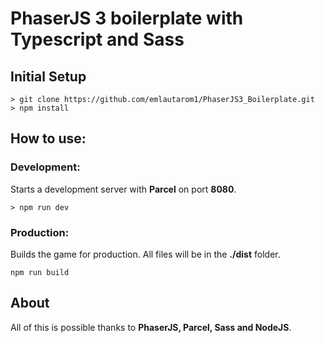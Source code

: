 # PhaserJS 3 boilerplate with Typescript and Sass 

## Initial Setup

```
> git clone https://github.com/emlautarom1/PhaserJS3_Boilerplate.git
> npm install
```

## How to use:

### Development:

Starts a development server with **Parcel** on port **8080**.

```
> npm run dev
```

### Production:

Builds the game for production. All files will be in the **./dist** folder.

```
npm run build
```

## About

All of this is possible thanks to **PhaserJS, Parcel, Sass and NodeJS**.